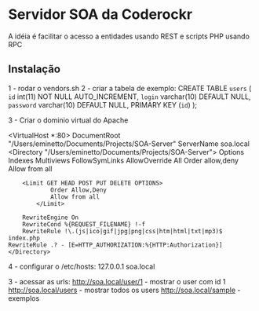 Servidor SOA da Coderockr
=========================

A idéia é facilitar o acesso a entidades usando REST e scripts PHP usando RPC


Instalação
----------


1 - rodar o vendors.sh
2 - criar a tabela de exemplo:
CREATE TABLE `users` (
  `id` int(11) NOT NULL AUTO_INCREMENT,
  `login` varchar(10) DEFAULT NULL,
  `password` varchar(10) DEFAULT NULL,
  PRIMARY KEY (`id`)
);

3 - Criar o dominio virtual do Apache

<VirtualHost *:80>
    DocumentRoot "/Users/eminetto/Documents/Projects/SOA-Server"
    ServerName soa.local
    <Directory "/Users/eminetto/Documents/Projects/SOA-Server">
        Options Indexes Multiviews FollowSymLinks
        AllowOverride All
        Order allow,deny
        Allow from all

        <Limit GET HEAD POST PUT DELETE OPTIONS>
                Order Allow,Deny
                Allow from all
            </Limit>
        
        RewriteEngine On
        RewriteCond %{REQUEST_FILENAME} !-f
        RewriteRule !\.(js|ico|gif|jpg|png|css|htm|html|txt|mp3)$ index.php
    RewriteRule .? - [E=HTTP_AUTHORIZATION:%{HTTP:Authorization}]
    </Directory>
</VirtualHost>

4 - configurar o /etc/hosts:
127.0.0.1   soa.local

3 - acessar as urls:
http://soa.local/user/1 - mostrar o user com id 1
http://soa.local/users - mostrar todos os users
http://soa.local/sample - exemplos
